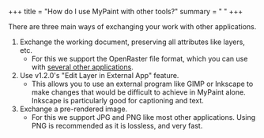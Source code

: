 +++
title = "How do I use MyPaint with other tools?"
summary = " "
+++

There are three main ways of exchanging your work with other applications.
1. Exchange the working document, preserving all attributes like layers, etc.
    - For this we support the OpenRaster file format, which you can use with [several other applications][1].
2. Use v1.2.0's "Edit Layer in External App" feature.
    - This allows you to use an external program like GIMP or Inkscape to make changes
that would be difficult to achieve in MyPaint alone. Inkscape is particularly good
for captioning and text.
3. Exchange a pre-rendered image.
    - For this we support JPG and PNG like most other applications. Using PNG is
recommended as it is lossless, and very fast.

[1]: http://freedesktop.org/wiki/Specifications/OpenRaster/ApplicationSupport
